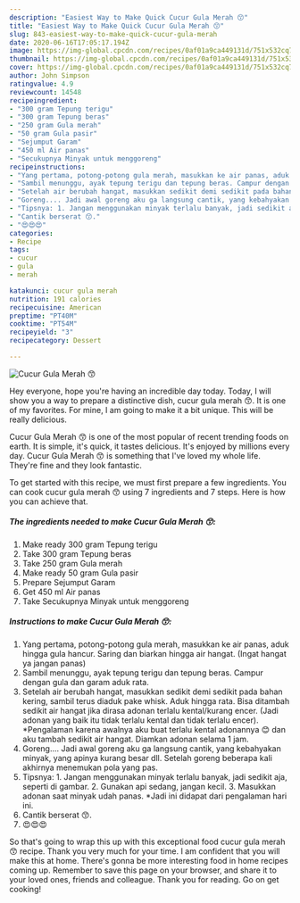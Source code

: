 ```yaml
---
description: "Easiest Way to Make Quick Cucur Gula Merah 😙"
title: "Easiest Way to Make Quick Cucur Gula Merah 😙"
slug: 843-easiest-way-to-make-quick-cucur-gula-merah
date: 2020-06-16T17:05:17.194Z
image: https://img-global.cpcdn.com/recipes/0af01a9ca449131d/751x532cq70/cucur-gula-merah-😙-foto-resep-utama.jpg
thumbnail: https://img-global.cpcdn.com/recipes/0af01a9ca449131d/751x532cq70/cucur-gula-merah-😙-foto-resep-utama.jpg
cover: https://img-global.cpcdn.com/recipes/0af01a9ca449131d/751x532cq70/cucur-gula-merah-😙-foto-resep-utama.jpg
author: John Simpson
ratingvalue: 4.9
reviewcount: 14548
recipeingredient:
- "300 gram Tepung terigu"
- "300 gram Tepung beras"
- "250 gram Gula merah"
- "50 gram Gula pasir"
- "Sejumput Garam"
- "450 ml Air panas"
- "Secukupnya Minyak untuk menggoreng"
recipeinstructions:
- "Yang pertama, potong-potong gula merah, masukkan ke air panas, aduk hingga gula hancur. Saring dan biarkan hingga air hangat. (Ingat hangat ya jangan panas)"
- "Sambil menunggu, ayak tepung terigu dan tepung beras. Campur dengan gula dan garam aduk rata."
- "Setelah air berubah hangat, masukkan sedikit demi sedikit pada bahan kering, sambil terus diaduk pake whisk. Aduk hingga rata. Bisa ditambah sedikit air hangat jika dirasa adonan terlalu kental/kurang encer. (Jadi adonan yang baik itu tidak terlalu kental dan tidak terlalu encer). *Pengalaman karena awalnya aku buat terlalu kental adonannya 😊 dan aku tambah sedikit air hangat. Diamkan adonan selama 1 jam."
- "Goreng.... Jadi awal goreng aku ga langsung cantik, yang kebahyakan minyak, yang apinya kurang besar dll. Setelah goreng beberapa kali akhirnya menemukan pola yang pas."
- "Tipsnya: 1. Jangan menggunakan minyak terlalu banyak, jadi sedikit aja, seperti di gambar. 2. Gunakan api sedang, jangan kecil. 3. Masukkan adonan saat minyak udah panas. *Jadi ini didapat dari pengalaman hari ini."
- "Cantik berserat 😙."
- "😍😍😍"
categories:
- Recipe
tags:
- cucur
- gula
- merah

katakunci: cucur gula merah 
nutrition: 191 calories
recipecuisine: American
preptime: "PT40M"
cooktime: "PT54M"
recipeyield: "3"
recipecategory: Dessert

---
```



![Cucur Gula Merah 😙](https://img-global.cpcdn.com/recipes/0af01a9ca449131d/751x532cq70/cucur-gula-merah-😙-foto-resep-utama.jpg)

Hey everyone, hope you're having an incredible day today. Today, I will show you a way to prepare a distinctive dish, cucur gula merah 😙. It is one of my favorites. For mine, I am going to make it a bit unique. This will be really delicious.



Cucur Gula Merah 😙 is one of the most popular of recent trending foods on earth. It is simple, it's quick, it tastes delicious. It's enjoyed by millions every day. Cucur Gula Merah 😙 is something that I've loved my whole life. They're fine and they look fantastic.


To get started with this recipe, we must first prepare a few ingredients. You can cook cucur gula merah 😙 using 7 ingredients and 7 steps. Here is how you can achieve that.

<!--inarticleads1-->

##### The ingredients needed to make Cucur Gula Merah 😙:

1. Make ready 300 gram Tepung terigu
1. Take 300 gram Tepung beras
1. Take 250 gram Gula merah
1. Make ready 50 gram Gula pasir
1. Prepare Sejumput Garam
1. Get 450 ml Air panas
1. Take Secukupnya Minyak untuk menggoreng




<!--inarticleads2-->

##### Instructions to make Cucur Gula Merah 😙:

1. Yang pertama, potong-potong gula merah, masukkan ke air panas, aduk hingga gula hancur. Saring dan biarkan hingga air hangat. (Ingat hangat ya jangan panas)
1. Sambil menunggu, ayak tepung terigu dan tepung beras. Campur dengan gula dan garam aduk rata.
1. Setelah air berubah hangat, masukkan sedikit demi sedikit pada bahan kering, sambil terus diaduk pake whisk. Aduk hingga rata. Bisa ditambah sedikit air hangat jika dirasa adonan terlalu kental/kurang encer. (Jadi adonan yang baik itu tidak terlalu kental dan tidak terlalu encer). *Pengalaman karena awalnya aku buat terlalu kental adonannya 😊 dan aku tambah sedikit air hangat. Diamkan adonan selama 1 jam.
1. Goreng.... Jadi awal goreng aku ga langsung cantik, yang kebahyakan minyak, yang apinya kurang besar dll. Setelah goreng beberapa kali akhirnya menemukan pola yang pas.
1. Tipsnya: 1. Jangan menggunakan minyak terlalu banyak, jadi sedikit aja, seperti di gambar. 2. Gunakan api sedang, jangan kecil. 3. Masukkan adonan saat minyak udah panas. *Jadi ini didapat dari pengalaman hari ini.
1. Cantik berserat 😙.
1. 😍😍😍




So that's going to wrap this up with this exceptional food cucur gula merah 😙 recipe. Thank you very much for your time. I am confident that you will make this at home. There's gonna be more interesting food in home recipes coming up. Remember to save this page on your browser, and share it to your loved ones, friends and colleague. Thank you for reading. Go on get cooking!
